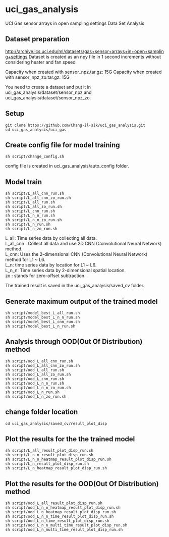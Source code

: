 # uci_gas_analysis
UCI Gas sensor arrays in open sampling settings Data Set Analysis

## Dataset preparation
http://archive.ics.uci.edu/ml/datasets/gas+sensor+arrays+in+open+sampling+settings
Dataset is created as an npy file in 1 second increments without considering heater and fan speed

Capacity when created with sensor_npz.tar.gz: 15G
Capacity when created with sensor_npz_zo.tar.gz: 15G

You need to create a dataset and put it in uci_gas_analysis/dataset/sensor_npz and uci_gas_analysis/dataset/sensor_npz_zo.

## Setup
    git clone https://github.com/Chang-il-sik/uci_gas_analysis.git
    cd uci_gas_analysis/uci_gas

## Create config file for model training
    sh script/change_config.sh

config file is created in uci_gas_analysis/auto_config folder.

## Model train
    sh script/L_all_cnn_run.sh
    sh script/L_all_cnn_zo_run.sh
    sh script/L_all_run.sh
    sh script/L_all_zo_run.sh
    sh script/L_cnn_run.sh
    sh script/L_n_n_run.sh
    sh script/L_n_n_zo_run.sh
    sh script/L_n_run.sh
    sh script/L_n_zo_run.sh

L_all: Time series data by collecting all data.   
L_all_cnn : Collect all data and use 2D CNN (Convolutional Neural Network) method.   
L_cnn: Uses the 2-dimensional CNN (Convolutional Neural Network) method for L1 ~ L6.   
L_n: time series data by location for L1 ~ L6.   
L_n_n: Time series data by 2-dimensional spatial location.   
zo : stands for zero-offset subtraction.   

The trained result is saved in the uci_gas_analysis/saved_cv folder.

## Generate maximum output of the trained model
    sh script/model_best_L_all_run.sh
    sh script/model_best_L_n_n_run.sh
    sh script/model_best_L_cnn_run.sh
    sh script/model_best_L_n_run.sh

## Analysis through OOD(Out Of Distribution) method
    sh script/ood_L_all_cnn_run.sh
    sh script/ood_L_all_cnn_zo_run.sh
    sh script/ood_L_all_run.sh
    sh script/ood_L_all_zo_run.sh 
    sh script/ood_L_cnn_run.sh
    sh script/ood_L_n_n_run.sh
    sh script/ood_L_n_n_zo_run.sh
    sh script/ood_L_n_run.sh
    sh script/ood_L_n_zo_run.sh

## change folder location
    cd uci_gas_analysis/saved_cv/result_plot_disp

## Plot the results for the the trained model
    sh script/L_all_result_plot_disp_run.sh
    sh script/L_n_n_result_plot_disp_run.sh
    sh script/L_n_n_heatmap_result_plot_disp_run.sh
    sh script/L_n_result_plot_disp_run.sh
    sh script/L_n_heatmap_result_plot_disp_run.sh

## Plot the results for the OOD(Out Of Distribution) method
    sh script/ood_L_all_result_plot_disp_run.sh
    sh script/ood_L_n_n_heatmap_result_plot_disp_run.sh
    sh script/ood_L_n_heatmap_result_plot_disp_run.sh
    sh script/ood_L_n_n_time_result_plot_disp_run.sh
    sh script/ood_L_n_time_result_plot_disp_run.sh
    sh script/ood_L_n_n_multi_time_result_plot_disp_run.sh
    sh script/ood_L_n_multi_time_result_plot_disp_run.sh
